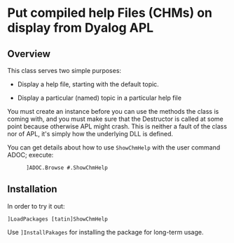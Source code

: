 # Put compiled help Files (CHMs) on display from Dyalog APL

## Overview

This class serves two simple purposes:

 * Display a help file, starting with the default topic.

 * Display a particular (named) topic in a particular help file

You must create an instance before you can use the methods the class is coming with, and you must make sure that the Destructor is called at some point because otherwise APL might crash. This is neither a fault of the class nor of APL, it's simply how the underlying DLL is defined.

You can get details about how to use `ShowChmHelp` with the user command ADOC; execute:

```
      ]ADOC.Browse #.ShowChmHelp
```

## Installation

In order to try it out:

```
]LoadPackages [tatin]ShowChmHelp
```

Use `]InstallPakages`  for installing the package for long-term usage.
